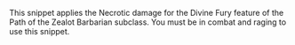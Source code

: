 This snippet applies the Necrotic damage for the Divine Fury feature of the Path of the Zealot Barbarian subclass. You must be in combat and raging to use this snippet.
